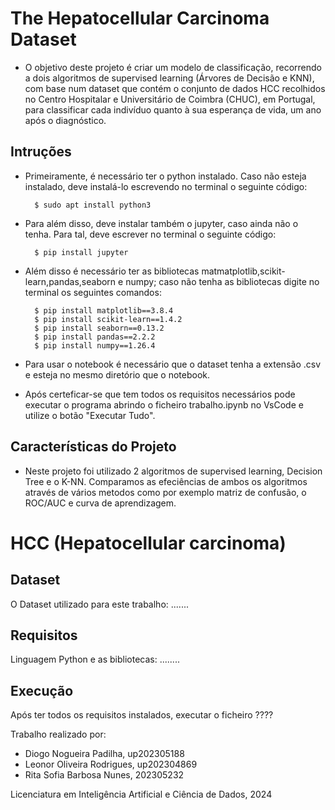 # The Hepatocellular Carcinoma Dataset

- O objetivo deste projeto é criar um modelo de classificação, recorrendo a dois algoritmos de supervised learning (Árvores de Decisão e KNN), com base num dataset que contém o conjunto de dados HCC recolhidos no Centro Hospitalar e Universitário de Coimbra (CHUC), em Portugal, para classificar cada indivíduo quanto à sua esperança de vida, um ano após o diagnóstico.


## Intruções

* Primeiramente, é necessário ter o python instalado. Caso não esteja instalado, deve instalá-lo escrevendo no terminal o seguinte código:
  
        $ sudo apt install python3


* Para além disso, deve instalar também o jupyter, caso ainda não o tenha. Para tal, deve escrever no terminal o seguinte código:

        $ pip install jupyter

- Além disso é necessário ter as bibliotecas matmatplotlib,scikit-learn,pandas,seaborn e numpy; caso não tenha as bibliotecas digite no terminal os seguintes comandos:

        $ pip install matplotlib==3.8.4
        $ pip install scikit-learn==1.4.2
        $ pip install seaborn==0.13.2
        $ pip install pandas==2.2.2
        $ pip install numpy==1.26.4

- Para usar o notebook é necessário que o dataset tenha a extensão .csv e esteja no mesmo diretório que o notebook.

- Após certeficar-se que tem todos os requisitos necessários pode executar o programa abrindo o ficheiro trabalho.ipynb no VsCode e utilize o botão "Executar Tudo".


## Características do Projeto

- Neste projeto foi utilizado 2 algoritmos de supervised learning, Decision Tree e o K-NN. 
Comparamos as efeciências de ambos os algoritmos através de vários metodos como por exemplo matriz de confusão, o ROC/AUC e curva de aprendizagem.





# HCC (Hepatocellular carcinoma)

## Dataset
O Dataset utilizado para este trabalho: .......

## Requisitos
Linguagem Python e as bibliotecas: ........

## Execução
Após ter todos os requisitos instalados, executar o ficheiro ????




Trabalho realizado por:

- Diogo Nogueira Padilha, up202305188
- Leonor Oliveira Rodrigues, up202304869
- Rita Sofia Barbosa Nunes, 202305232

Licenciatura em Inteligência Artificial e Ciência de Dados, 2024

